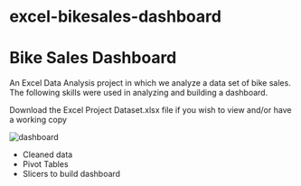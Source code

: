 # excel-bikesales-dashboard

<h1>Bike Sales Dashboard</h1>
<p>An Excel Data Analysis project in which we analyze a data set of bike sales. The following skills were used in analyzing and building a dashboard.</p>

<p>Download the Excel Project Dataset.xlsx file if you wish to view and/or have a working copy</p>

![dashboard](https://github.com/Joel-Torres/excel-bikesales-dashboard/excel_bikesale_dashboard.PNG?raw=true)

<ul>
  <li>
    Cleaned data
  </li>
  <li>
    Pivot Tables
  </li>
  <li>
    Slicers to build dashboard
  </li>
</ul>

